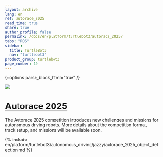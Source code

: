 ```yaml
---
layout: archive
lang: en
ref: autorace_2025
read_time: true
share: true
author_profile: false
permalink: /docs/en/platform/turtlebot3/autorace_2025/
tabs: "ROS"
sidebar:
  title: TurtleBot3
  nav: "turtlebot3"
product_group: turtlebot3
page_number: 19
---
```


<style>body {counter-reset: h1 1 !important;}</style>

{::options parse_block_html="true" /}

![](/assets/images/platform/turtlebot3/autonomous_driving/autorace_rbiz_challenge_2017_robots_1.png)

# [Autorace 2025](#autorace-2025)

The Autorace 2025 competition introduces new challenges and missions for autonomous driving robots. More details about the competition format, track setup, and missions will be available soon.

{% include en/platform/turtlebot3/autonomous_driving/jazzy/autorace_2025_object_detection.md %}
